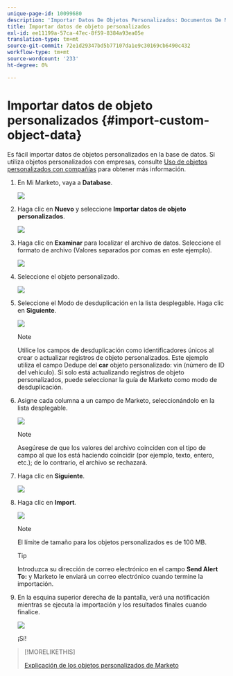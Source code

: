 ```yaml
---
unique-page-id: 10099680
description: 'Importar Datos De Objetos Personalizados: Documentos De Marketo: Documentación Del Producto'
title: Importar datos de objeto personalizados
exl-id: ee11199a-57ca-47ec-8f59-8384a93ea05e
translation-type: tm+mt
source-git-commit: 72e1d29347bd5b77107da1e9c30169cb6490c432
workflow-type: tm+mt
source-wordcount: '233'
ht-degree: 0%

---
```


# Importar datos de objeto personalizados {#import-custom-object-data}

Es fácil importar datos de objetos personalizados en la base de datos. Si utiliza objetos personalizados con empresas, consulte [Uso de objetos personalizados con compañías](/help/marketo/product-docs/administration/marketo-custom-objects/understanding-marketo-custom-objects.md#using-custom-objects-with-companies) para obtener más información.

1. En Mi Marketo, vaya a **Database**.

   ![](assets/db-1.png)

1. Haga clic en **Nuevo** y seleccione **Importar datos de objeto personalizados**.

   ![](assets/image2016-4-7-10-6-54.png)

1. Haga clic en **Examinar** para localizar el archivo de datos. Seleccione el formato de archivo (Valores separados por comas en este ejemplo).

   ![](assets/image2016-4-13-14-3a21-3a53.png)

1. Seleccione el objeto personalizado.

   ![](assets/image2016-4-13-14-3a24-3a54.png)

1. Seleccione el Modo de desduplicación en la lista desplegable. Haga clic en **Siguiente**.

   ![](assets/image2016-4-13-14-3a28-3a7.png)

   >[!NOTE]
   >
   >Utilice los campos de desduplicación como identificadores únicos al crear o actualizar registros de objeto personalizados. Este ejemplo utiliza el campo Dedupe del **car** objeto personalizado: vin (número de ID del vehículo). Si solo está actualizando registros de objeto personalizados, puede seleccionar la guía de Marketo como modo de desduplicación.

1. Asigne cada columna a un campo de Marketo, seleccionándolo en la lista desplegable.

   ![](assets/image2016-4-13-14-3a36-3a57.png)

   >[!NOTE]
   >
   >Asegúrese de que los valores del archivo coinciden con el tipo de campo al que los está haciendo coincidir (por ejemplo, texto, entero, etc.); de lo contrario, el archivo se rechazará.

1. Haga clic en **Siguiente**.

   ![](assets/image2016-4-13-14-3a38-3a41.png)

1. Haga clic en **Import**.

   ![](assets/image2016-4-7-13-3a15-3a9.png)

   >[!NOTE]
   >
   >El límite de tamaño para los objetos personalizados es de 100 MB.

   >[!TIP]
   >
   >Introduzca su dirección de correo electrónico en el campo **Send Alert To:** y Marketo le enviará un correo electrónico cuando termine la importación.

1. En la esquina superior derecha de la pantalla, verá una notificación mientras se ejecuta la importación y los resultados finales cuando finalice.

   ![](assets/image2016-4-13-14-3a41-3a1.png)

   ¡Sí!

>[!MORELIKETHIS]
>
>[Explicación de los objetos personalizados de Marketo](/help/marketo/product-docs/administration/marketo-custom-objects/understanding-marketo-custom-objects.md)
